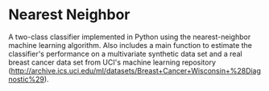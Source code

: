 # Nearest Neighbor 
A two-class classifier implemented in Python using the nearest-neighbor machine learning algorithm. Also includes a main function to estimate the classifier's performance on a multivariate synthetic data set and a real breast cancer data set from UCI's machine learning repository (http://archive.ics.uci.edu/ml/datasets/Breast+Cancer+Wisconsin+%28Diagnostic%29).
